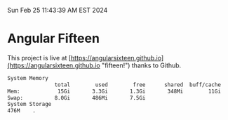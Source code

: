 Sun Feb 25 11:43:39 AM EST 2024

# Angular Fifteen


This project is live at [https://angularsixteen.github.io](https://angularsixteen.github.io "fifteen!") thanks to Github.

```bash
System Memory
               total        used        free      shared  buff/cache   available
Mem:            15Gi       3.3Gi       1.3Gi       348Mi        11Gi        12Gi
Swap:          8.0Gi       486Mi       7.5Gi
System Storage
476M	.
```
